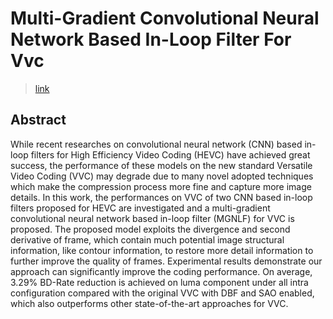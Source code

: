 # Multi-Gradient Convolutional Neural Network Based In-Loop Filter For Vvc
> [link](https://ieeexplore.ieee.org/document/9102826)

## Abstract
While recent researches on convolutional neural network (CNN) based in-loop filters for High Efficiency Video Coding (HEVC) have achieved great success, the performance of these models on the new standard Versatile Video Coding (VVC) may degrade due to many novel adopted techniques which make the compression process more fine and capture more image details. In this work, the performances on VVC of two CNN based in-loop filters proposed for HEVC are investigated and a multi-gradient convolutional neural network based in-loop filter (MGNLF) for VVC is proposed. The proposed model exploits the divergence and second derivative of frame, which contain much potential image structural information, like contour information, to restore more detail information to further improve the quality of frames. Experimental results demonstrate our approach can significantly improve the coding performance. On average, 3.29% BD-Rate reduction is achieved on luma component under all intra configuration compared with the original VVC with DBF and SAO enabled, which also outperforms other state-of-the-art approaches for VVC.